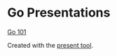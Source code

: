 # Go Presentations

[Go 101](http://go-talks.appspot.com/github.com/rvignacio/go-presents/go101.slide)

Created with the [present tool](http://godoc.org/code.google.com/p/go.tools/present).
